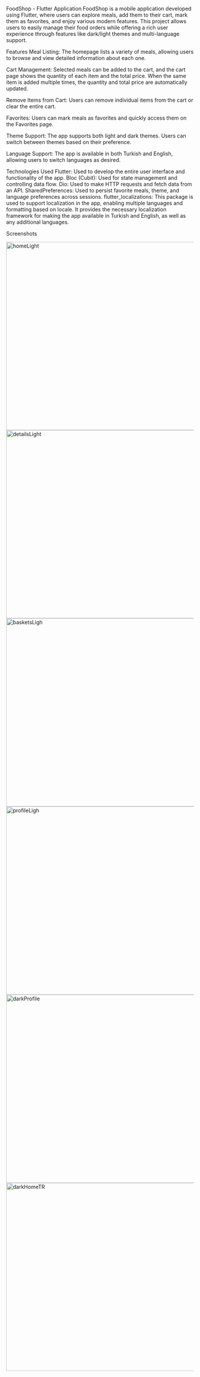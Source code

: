 FoodShop - Flutter Application
FoodShop is a mobile application developed using Flutter, where users can explore meals, add them to their cart, mark them as favorites, and enjoy various modern features. This project allows users to easily manage their food orders while offering a rich user experience through features like dark/light themes and multi-language support.

Features
Meal Listing: The homepage lists a variety of meals, allowing users to browse and view detailed information about each one.

Cart Management: Selected meals can be added to the cart, and the cart page shows the quantity of each item and the total price. When the same item is added multiple times, the quantity and total price are automatically updated.

Remove Items from Cart: Users can remove individual items from the cart or clear the entire cart.

Favorites: Users can mark meals as favorites and quickly access them on the Favorites page.

Theme Support: The app supports both light and dark themes. Users can switch between themes based on their preference.

Language Support: The app is available in both Turkish and English, allowing users to switch languages as desired.

Technologies Used
Flutter: Used to develop the entire user interface and functionality of the app.
Bloc (Cubit): Used for state management and controlling data flow.
Dio: Used to make HTTP requests and fetch data from an API.
SharedPreferences: Used to persist favorite meals, theme, and language preferences across sessions.
flutter_localizations: This package is used to support localization in the app, enabling multiple languages and formatting based on locale. It provides the necessary localization framework for making the app available in Turkish and English, as well as any additional languages.










Screenshots


<img width="506" alt="homeLight" src="https://github.com/user-attachments/assets/f2416e1a-d546-402e-b366-3a27b7193d19">

<img width="506" alt="detailsLight" src="https://github.com/user-attachments/assets/bd8294b3-b225-4923-b9aa-5f29406b487f">

<img width="506" alt="basketsLigh" src="https://github.com/user-attachments/assets/1968c0e1-3f0d-45ab-a0bd-ecb2ebeab1e2">

<img width="506" alt="profileLigh" src="https://github.com/user-attachments/assets/155598b3-bdb3-4931-9e05-4c90fe960016">

<img width="506" alt="darkProfile" src="https://github.com/user-attachments/assets/d1c2c444-8741-47f7-ae14-d43a9259f24a">

<img width="506" alt="darkHomeTR" src="https://github.com/user-attachments/assets/88b00b76-b9ee-438d-8f5e-1e05fa1a3c16">




